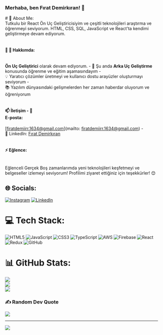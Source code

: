 <h3 align="left">Merhaba, ben Fırat Demirkıran! 👋 </h3>
# 💫 About Me:
<br>Tutkulu bir React Ön Uç Geliştiricisiyim ve çeşitli teknolojileri araştırma ve öğrenmeyi seviyorum. HTML, CSS, SQL, JavaScript ve React'ta kendimi geliştirmeye devam ediyorum. <br><br>

#### 🚀 💼 Hakkımda:
<br> **Ön Uç Geliştirici** olarak devam ediyorum. - 🌱 Şu anda **Arka Uç Geliştirme** konusunda öğrenme ve eğitim aşamasındayım - <br>💡 Yaratıcı çözümler üretmeyi ve kullanıcı dostu arayüzler oluşturmayı seviyorum - <br>📚 Yazılım dünyasındaki gelişmelerden her zaman haberdar oluyorum ve öğreniyorum <br><br>

#### 📫 İletişim - 📧 <br>E-posta:
[firatdemiirr.1634@gmail.com](mailto: firatdemiirr.1634@gmail.com) -<br> 💼 LinkedIn: [Fırat Demirkıran]( https://www.linkedin.com/in/fırat-demirkıran ) <br><br>

#### ⚡ Eğlence:
<br>Eğlenceli Gerçek Boş zamanlarımda yeni teknolojileri keşfetmeyi ve belgeseller izlemeyi seviyorum! Profilimi ziyaret ettiğiniz için teşekkürler! 😊


## 🌐 Socials:
[![Instagram](https://img.shields.io/badge/Instagram-%23E4405F.svg?logo=Instagram&logoColor=white)](https://instagram.com/https://www.instagram.com/frt.dmr16) [![LinkedIn](https://img.shields.io/badge/LinkedIn-%230077B5.svg?logo=linkedin&logoColor=white)](https://linkedin.com/in/https://www.linkedin.com/fırat-demirkıran) 

# 💻 Tech Stack:
![HTML5](https://img.shields.io/badge/html5-%23E34F26.svg?style=for-the-badge&logo=html5&logoColor=white) ![JavaScript](https://img.shields.io/badge/javascript-%23323330.svg?style=for-the-badge&logo=javascript&logoColor=%23F7DF1E) ![CSS3](https://img.shields.io/badge/css3-%231572B6.svg?style=for-the-badge&logo=css3&logoColor=white) ![TypeScript](https://img.shields.io/badge/typescript-%23007ACC.svg?style=for-the-badge&logo=typescript&logoColor=white) ![AWS](https://img.shields.io/badge/AWS-%23FF9900.svg?style=for-the-badge&logo=amazon-aws&logoColor=white) ![Firebase](https://img.shields.io/badge/firebase-%23039BE5.svg?style=for-the-badge&logo=firebase) ![React](https://img.shields.io/badge/react-%2320232a.svg?style=for-the-badge&logo=react&logoColor=%2361DAFB) ![Redux](https://img.shields.io/badge/redux-%23593d88.svg?style=for-the-badge&logo=redux&logoColor=white) ![GitHub](https://img.shields.io/badge/github-%23121011.svg?style=for-the-badge&logo=github&logoColor=white)
# 📊 GitHub Stats:
![](https://github-readme-stats.vercel.app/api?username=FıratDemirkıran&theme=dark&hide_border=false&include_all_commits=false&count_private=false)<br/>
![](https://github-readme-streak-stats.herokuapp.com/?user=FıratDemirkıran&theme=dark&hide_border=false)<br/>
![](https://github-readme-stats.vercel.app/api/top-langs/?username=FıratDemirkıran&theme=dark&hide_border=false&include_all_commits=false&count_private=false&layout=compact)

### ✍️ Random Dev Quote
![](https://quotes-github-readme.vercel.app/api?type=horizontal&theme=radical)

---
[![](https://visitcount.itsvg.in/api?id=FıratDemirkıran&icon=0&color=0)](https://visitcount.itsvg.in)

<!-- Proudly created with GPRM ( https://gprm.itsvg.in ) -->
